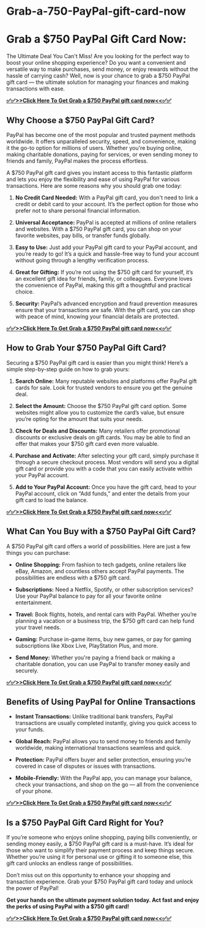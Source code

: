 # Grab-a-750-PayPal-gift-card-now
# Grab a $750 PayPal Gift Card Now: 

The Ultimate Deal You Can't Miss!
Are you looking for the perfect way to boost your online shopping experience? Do you want a convenient and versatile way to make purchases, send money, or enjoy rewards without the hassle of carrying cash? Well, now is your chance to grab a $750 PayPal gift card — the ultimate solution for managing your finances and making transactions with ease.

**[✅✅>>Click Here To Get Grab a $750 PayPal gift card now<<✅✅](https://sky.tg24shop.com/750-paypal-gift-card/)**

## Why Choose a $750 PayPal Gift Card?

PayPal has become one of the most popular and trusted payment methods worldwide. It offers unparalleled security, speed, and convenience, making it the go-to option for millions of users. Whether you're buying online, making charitable donations, paying for services, or even sending money to friends and family, PayPal makes the process effortless.

A $750 PayPal gift card gives you instant access to this fantastic platform and lets you enjoy the flexibility and ease of using PayPal for various transactions. Here are some reasons why you should grab one today:

1. **No Credit Card Needed:** With a PayPal gift card, you don't need to link a credit or debit card to your account. It’s the perfect option for those who prefer not to share personal financial information.
  
2. **Universal Acceptance:** PayPal is accepted at millions of online retailers and websites. With a $750 PayPal gift card, you can shop on your favorite websites, pay bills, or transfer funds globally.
  
3. **Easy to Use:** Just add your PayPal gift card to your PayPal account, and you’re ready to go! It’s a quick and hassle-free way to fund your account without going through a lengthy verification process.

4. **Great for Gifting:** If you’re not using the $750 gift card for yourself, it’s an excellent gift idea for friends, family, or colleagues. Everyone loves the convenience of PayPal, making this gift a thoughtful and practical choice.

5. **Security:** PayPal’s advanced encryption and fraud prevention measures ensure that your transactions are safe. With the gift card, you can shop with peace of mind, knowing your financial details are protected.

**[✅✅>>Click Here To Get Grab a $750 PayPal gift card now<<✅✅](https://sky.tg24shop.com/750-paypal-gift-card/)**

## How to Grab Your $750 PayPal Gift Card?

Securing a $750 PayPal gift card is easier than you might think! Here’s a simple step-by-step guide on how to grab yours:

1. **Search Online:** Many reputable websites and platforms offer PayPal gift cards for sale. Look for trusted vendors to ensure you get the genuine deal.
  
2. **Select the Amount:** Choose the $750 PayPal gift card option. Some websites might allow you to customize the card’s value, but ensure you’re opting for the amount that suits your needs.
  
3. **Check for Deals and Discounts:** Many retailers offer promotional discounts or exclusive deals on gift cards. You may be able to find an offer that makes your $750 gift card even more valuable.
  
4. **Purchase and Activate:** After selecting your gift card, simply purchase it through a secure checkout process. Most vendors will send you a digital gift card or provide you with a code that you can easily activate within your PayPal account.
  
5. **Add to Your PayPal Account:** Once you have the gift card, head to your PayPal account, click on “Add funds,” and enter the details from your gift card to load the balance.

**[✅✅>>Click Here To Get Grab a $750 PayPal gift card now<<✅✅](https://sky.tg24shop.com/750-paypal-gift-card/)**

## What Can You Buy with a $750 PayPal Gift Card?

A $750 PayPal gift card offers a world of possibilities. Here are just a few things you can purchase:

- **Online Shopping:** From fashion to tech gadgets, online retailers like eBay, Amazon, and countless others accept PayPal payments. The possibilities are endless with a $750 gift card.
  
- **Subscriptions:** Need a Netflix, Spotify, or other subscription services? Use your PayPal balance to pay for all your favorite online entertainment.
  
- **Travel:** Book flights, hotels, and rental cars with PayPal. Whether you’re planning a vacation or a business trip, the $750 gift card can help fund your travel needs.
  
- **Gaming:** Purchase in-game items, buy new games, or pay for gaming subscriptions like Xbox Live, PlayStation Plus, and more.

- **Send Money:** Whether you're paying a friend back or making a charitable donation, you can use PayPal to transfer money easily and securely.

**[✅✅>>Click Here To Get Grab a $750 PayPal gift card now<<✅✅](https://sky.tg24shop.com/750-paypal-gift-card/)**

## Benefits of Using PayPal for Online Transactions

- **Instant Transactions:** Unlike traditional bank transfers, PayPal transactions are usually completed instantly, giving you quick access to your funds.

- **Global Reach:** PayPal allows you to send money to friends and family worldwide, making international transactions seamless and quick.

- **Protection:** PayPal offers buyer and seller protection, ensuring you’re covered in case of disputes or issues with transactions.

- **Mobile-Friendly:** With the PayPal app, you can manage your balance, check your transactions, and shop on the go — all from the convenience of your phone.

**[✅✅>>Click Here To Get Grab a $750 PayPal gift card now<<✅✅](https://sky.tg24shop.com/750-paypal-gift-card/)**

## Is a $750 PayPal Gift Card Right for You?

If you’re someone who enjoys online shopping, paying bills conveniently, or sending money easily, a $750 PayPal gift card is a must-have. It’s ideal for those who want to simplify their payment process and keep things secure. Whether you’re using it for personal use or gifting it to someone else, this gift card unlocks an endless range of possibilities. 

Don’t miss out on this opportunity to enhance your shopping and transaction experience. Grab your $750 PayPal gift card today and unlock the power of PayPal!

**Get your hands on the ultimate payment solution today. Act fast and enjoy the perks of using PayPal with a $750 gift card!**


**[✅✅>>Click Here To Get Grab a $750 PayPal gift card now<<✅✅](https://sky.tg24shop.com/750-paypal-gift-card/)**


